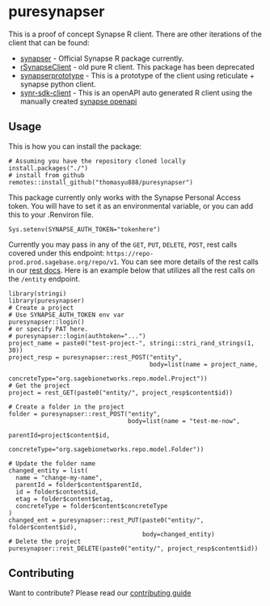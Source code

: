 # puresynapser
This is a proof of concept Synapse R client.  There are other iterations of the client that can be found:

* [synapser](https://github.com/Sage-Bionetworks/synapser) - Official Synapse R package currently.
* [rSynapseClient](https://github.com/Sage-Bionetworks/rSynapseClient) - old pure R client. This package has been deprecated
* [synapserprototype](https://github.com/thomasyu888/synapserprototype) - This is a prototype of the client using reticulate + synapse python client.
* [synr-sdk-client](https://github.com/thomasyu888/synr-sdk-client) - This is an openAPI auto generated R client using the manually created [synapse openapi](https://github.com/Sage-Bionetworks/synapse-rest-openapi)

## Usage

This is how you can install the package:
```
# Assuming you have the repository cloned locally
install.packages("./")
# install from github
remotes::install_github("thomasyu888/puresynapser")
```

This package currently only works with the Synapse Personal Access token. You will have to set it as an environmental variable, or you can add this to your .Renviron file.
```
Sys.setenv(SYNAPSE_AUTH_TOKEN="tokenhere")
```

Currently you may pass in any of the `GET`, `PUT`, `DELETE`, `POST`, rest calls covered under this endpoint: `https://repo-prod.prod.sagebase.org/repo/v1`.  You can see more details of the rest calls in our [rest docs](https://rest-docs.synapse.org/rest/).  Here is an example below that utilizes all the rest calls on the `/entity` endpoint.

```
library(stringi)
library(puresynapser)
# Create a project
# Use SYNAPSE_AUTH_TOKEN env var
puresynapser::login()
# or specify PAT here.
# puresynapser::login(authtoken="...")
project_name = paste0("test-project-", stringi::stri_rand_strings(1, 30))
project_resp = puresynapser::rest_POST("entity",
                                       body=list(name = project_name,
                                                 concreteType="org.sagebionetworks.repo.model.Project"))
# Get the project
project = rest_GET(paste0("entity/", project_resp$content$id))

# Create a folder in the project
folder = puresynapser::rest_POST("entity",
                                 body=list(name = "test-me-now",
                                           parentId=project$content$id,
                                           concreteType="org.sagebionetworks.repo.model.Folder"))

# Update the folder name
changed_entity = list(
  name = "change-my-name",
  parentId = folder$content$parentId,
  id = folder$content$id,
  etag = folder$content$etag,
  concreteType = folder$content$concreteType
)
changed_ent = puresynapser::rest_PUT(paste0("entity/", folder$content$id),
                                     body=changed_entity)
# Delete the project
puresynapser::rest_DELETE(paste0("entity/", project_resp$content$id))
```

## Contributing
Want to contribute?  Please read our [contributing guide](CONTRIBUTING.md)
